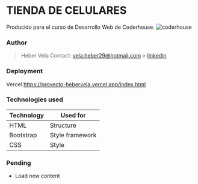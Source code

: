 # TIENDA DE CELULARES
Producido para el curso de Desarrollo Web de Coderhouse.
![coderhouse](https://user-images.githubusercontent.com/104470699/195006918-22e41511-da00-41aa-a3ad-dd4351f8e48e.png)

### Author
> Heber Vela
> Contact: vela.heber29@hotmail.com > [linkedin](https://www.linkedin.com/in/velaheber/)

### Deployment
Vercel
https://proyecto-hebervela.vercel.app/index.html

### Technologies used

| Technology   | Used for        |
| -------------| --------------- |
| HTML         | Structure       |
| Bootstrap    | Style framework |
| CSS          | Style           |

### Pending
- Load new content
